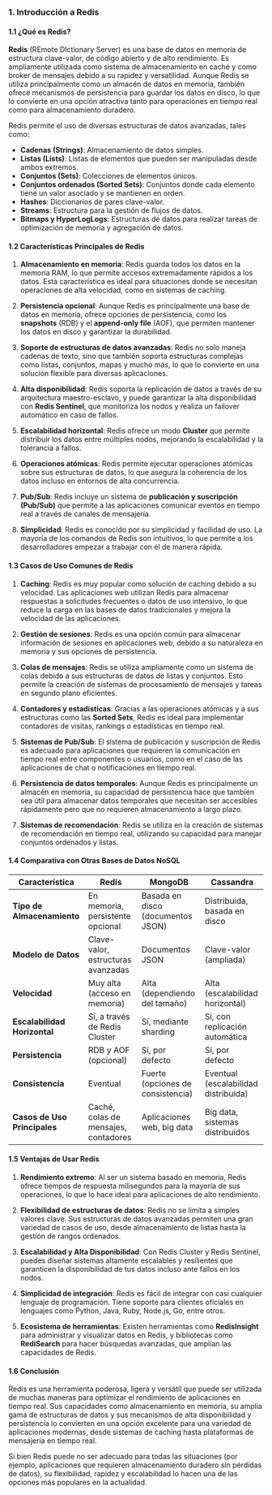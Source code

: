 ### **1. Introducción a Redis**

#### **1.1 ¿Qué es Redis?**

**Redis** (REmote DIctionary Server) es una base de datos en memoria de estructura clave-valor, de código abierto y de alto rendimiento. Es ampliamente utilizada como sistema de almacenamiento en caché y como broker de mensajes debido a su rapidez y versatilidad. Aunque Redis se utiliza principalmente como un almacén de datos en memoria, también ofrece mecanismos de persistencia para guardar los datos en disco, lo que lo convierte en una opción atractiva tanto para operaciones en tiempo real como para almacenamiento duradero.

Redis permite el uso de diversas estructuras de datos avanzadas, tales como:

- **Cadenas (Strings)**: Almacenamiento de datos simples.
- **Listas (Lists)**: Listas de elementos que pueden ser manipuladas desde ambos extremos.
- **Conjuntos (Sets)**: Colecciones de elementos únicos.
- **Conjuntos ordenados (Sorted Sets)**: Conjuntos donde cada elemento tiene un valor asociado y se mantienen en orden.
- **Hashes**: Diccionarios de pares clave-valor.
- **Streams**: Estructura para la gestión de flujos de datos.
- **Bitmaps y HyperLogLogs**: Estructuras de datos para realizar tareas de optimización de memoria y agregación de datos.

#### **1.2 Características Principales de Redis**

1. **Almacenamiento en memoria**: Redis guarda todos los datos en la memoria RAM, lo que permite accesos extremadamente rápidos a los datos. Esta característica es ideal para situaciones donde se necesitan operaciones de alta velocidad, como en sistemas de caching.

2. **Persistencia opcional**: Aunque Redis es principalmente una base de datos en memoria, ofrece opciones de persistencia, como los **snapshots** (RDB) y el **append-only file** (AOF), que permiten mantener los datos en disco y garantizar la durabilidad.

3. **Soporte de estructuras de datos avanzadas**: Redis no solo maneja cadenas de texto, sino que también soporta estructuras complejas como listas, conjuntos, mapas y mucho más, lo que lo convierte en una solución flexible para diversas aplicaciones.

4. **Alta disponibilidad**: Redis soporta la replicación de datos a través de su arquitectura maestro-esclavo, y puede garantizar la alta disponibilidad con **Redis Sentinel**, que monitoriza los nodos y realiza un failover automático en caso de fallos.

5. **Escalabilidad horizontal**: Redis ofrece un modo **Cluster** que permite distribuir los datos entre múltiples nodos, mejorando la escalabilidad y la tolerancia a fallos.

6. **Operaciones atómicas**: Redis permite ejecutar operaciones atómicas sobre sus estructuras de datos, lo que asegura la coherencia de los datos incluso en entornos de alta concurrencia.

7. **Pub/Sub**: Redis incluye un sistema de **publicación y suscripción (Pub/Sub)** que permite a las aplicaciones comunicar eventos en tiempo real a través de canales de mensajería.

8. **Simplicidad**: Redis es conocido por su simplicidad y facilidad de uso. La mayoría de los comandos de Redis son intuitivos, lo que permite a los desarrolladores empezar a trabajar con él de manera rápida.

#### **1.3 Casos de Uso Comunes de Redis**

1. **Caching**: Redis es muy popular como solución de caching debido a su velocidad. Las aplicaciones web utilizan Redis para almacenar respuestas a solicitudes frecuentes o datos de uso intensivo, lo que reduce la carga en las bases de datos tradicionales y mejora la velocidad de las aplicaciones.

2. **Gestión de sesiones**: Redis es una opción común para almacenar información de sesiones en aplicaciones web, debido a su naturaleza en memoria y sus opciones de persistencia.

3. **Colas de mensajes**: Redis se utiliza ampliamente como un sistema de colas debido a sus estructuras de datos de listas y conjuntos. Esto permite la creación de sistemas de procesamiento de mensajes y tareas en segundo plano eficientes.

4. **Contadores y estadísticas**: Gracias a las operaciones atómicas y a sus estructuras como las **Sorted Sets**, Redis es ideal para implementar contadores de visitas, rankings o estadísticas en tiempo real.

5. **Sistemas de Pub/Sub**: El sistema de publicación y suscripción de Redis es adecuado para aplicaciones que requieren la comunicación en tiempo real entre componentes o usuarios, como en el caso de las aplicaciones de chat o notificaciones en tiempo real.

6. **Persistencia de datos temporales**: Aunque Redis es principalmente un almacén en memoria, su capacidad de persistencia hace que también sea útil para almacenar datos temporales que necesitan ser accesibles rápidamente pero que no requieren almacenamiento a largo plazo.

7. **Sistemas de recomendación**: Redis se utiliza en la creación de sistemas de recomendación en tiempo real, utilizando su capacidad para manejar conjuntos ordenados y listas.

#### **1.4 Comparativa con Otras Bases de Datos NoSQL**

| **Característica**              | **Redis**                              | **MongoDB**                      | **Cassandra**                     |
|----------------------------------|----------------------------------------|----------------------------------|-----------------------------------|
| **Tipo de Almacenamiento**       | En memoria, persistente opcional        | Basada en disco (documentos JSON) | Distribuida, basada en disco      |
| **Modelo de Datos**              | Clave-valor, estructuras avanzadas     | Documentos JSON                  | Clave-valor (ampliada)            |
| **Velocidad**                    | Muy alta (acceso en memoria)           | Alta (dependiendo del tamaño)     | Alta (escalabilidad horizontal)   |
| **Escalabilidad Horizontal**     | Sí, a través de Redis Cluster          | Sí, mediante sharding            | Sí, con replicación automática   |
| **Persistencia**                 | RDB y AOF (opcional)                  | Sí, por defecto                  | Sí, por defecto                   |
| **Consistencia**                 | Eventual                              | Fuerte (opciones de consistencia) | Eventual (escalabilidad distribuida) |
| **Casos de Uso Principales**     | Caché, colas de mensajes, contadores   | Aplicaciones web, big data       | Big data, sistemas distribuidos   |

#### **1.5 Ventajas de Usar Redis**

1. **Rendimiento extremo**: Al ser un sistema basado en memoria, Redis ofrece tiempos de respuesta milisegundos para la mayoría de sus operaciones, lo que lo hace ideal para aplicaciones de alto rendimiento.

2. **Flexibilidad de estructuras de datos**: Redis no se limita a simples valores clave. Sus estructuras de datos avanzadas permiten una gran variedad de casos de uso, desde almacenamiento de listas hasta la gestión de rangos ordenados.

3. **Escalabilidad y Alta Disponibilidad**: Con Redis Cluster y Redis Sentinel, puedes diseñar sistemas altamente escalables y resilientes que garanticen la disponibilidad de tus datos incluso ante fallos en los nodos.

4. **Simplicidad de integración**: Redis es fácil de integrar con casi cualquier lenguaje de programación. Tiene soporte para clientes oficiales en lenguajes como Python, Java, Ruby, Node.js, Go, entre otros.

5. **Ecosistema de herramientas**: Existen herramientas como **RedisInsight** para administrar y visualizar datos en Redis, y bibliotecas como **RediSearch** para hacer búsquedas avanzadas, que amplían las capacidades de Redis.

#### **1.6 Conclusión**

Redis es una herramienta poderosa, ligera y versátil que puede ser utilizada de muchas maneras para optimizar el rendimiento de aplicaciones en tiempo real. Sus capacidades como almacenamiento en memoria, su amplia gama de estructuras de datos y sus mecanismos de alta disponibilidad y persistencia lo convierten en una opción excelente para una variedad de aplicaciones modernas, desde sistemas de caching hasta plataformas de mensajería en tiempo real.

Si bien Redis puede no ser adecuado para todas las situaciones (por ejemplo, aplicaciones que requieren almacenamiento duradero sin pérdidas de datos), su flexibilidad, rapidez y escalabilidad lo hacen una de las opciones más populares en la actualidad.